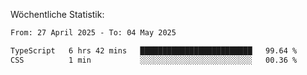
Wöchentliche Statistik:
<!--START_SECTION:waka-->

```txt
From: 27 April 2025 - To: 04 May 2025

TypeScript   6 hrs 42 mins   █████████████████████████   99.64 %
CSS          1 min           ░░░░░░░░░░░░░░░░░░░░░░░░░   00.36 %
```

<!--END_SECTION:waka-->
